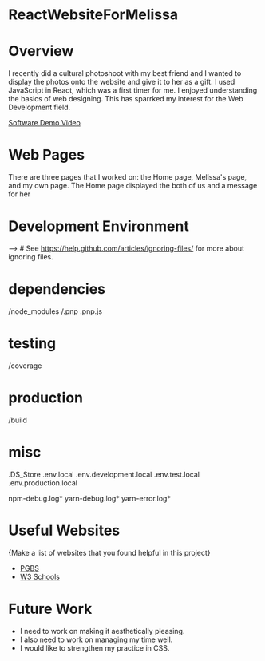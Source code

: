 # ReactWebsiteForMelissa

# Overview

I recently did a cultural photoshoot with my best friend and I wanted to display the photos onto the website and give it to her as a gift. I used JavaScript in React, which was a first timer for me. I enjoyed understanding the basics of web designing. This has sparrked my interest for the Web Development field.

[Software Demo Video](http://youtube.link.goes.here)

# Web Pages

There are three pages that I worked on: the Home page, Melissa's page, and my own page. The Home page displayed the both of us and a message for her

# Development Environment

--> # See https://help.github.com/articles/ignoring-files/ for more about ignoring files.

# dependencies
/node_modules
/.pnp
.pnp.js

# testing
/coverage

# production
/build

# misc
.DS_Store
.env.local
.env.development.local
.env.test.local
.env.production.local

npm-debug.log*
yarn-debug.log*
yarn-error.log*


# Useful Websites

{Make a list of websites that you found helpful in this project}
* [PGBS](https://www.proglobalbusinesssolutions.com/css-hover-effects/#:~:text=A%20CSS%20hover%20effect%20causes%20a%20graphical%20interface,on%20the%20web%20page%20and%20improve%20site%20interactivity.) 
* [W3 Schools](https://www.w3schools.com/css/css3_transitions.asp)

# Future Work

* I need to work on making it aesthetically pleasing.
* I also need to work on managing my time well.
* I would like to strengthen my practice in CSS.
